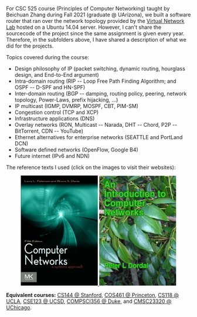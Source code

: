 For CSC 525 course (Principles of Computer Networking) taught by Beichuan Zhang during Fall 2021 (graduate @ UArizona), we built a software router that ran over the network topology provided by the [Virtual Network Lab](https://github.com/gkorpal/VNL) hosted on a Ubuntu 14.04 server.  However, I can't share the sourcecode of the project since the same assignment is given every year. Therefore, in the subfolders above, I have shared a description of what we did for the projects. 

Topics covered during the course:
* Design philosophy of IP (packet switching, dynamic routing, hourglass design, and End-to-End argument)
* Intra-domain routing (RIP -- Loop Free Path Finding Algorithm; and OSPF -- D-SPF and HN-SPF)
* Inter-domain routing (BGP -- damping, routing policy, peering, network topology, Power-Laws, prefix hijacking, ...)
* IP multicast (IGMP, DVMRP, MOSPF, CBT, PIM-SM)
* Congestion control (TCP and XCP)
* Infrastructure applications (DNS)
* Overlay networks (RON, Multicast -- Narada, DHT -- Chord, P2P -- BitTorrent, CDN -- YouTube)
* Ethernet alternatives for enterprise networks (SEATTLE and PortLand DCN)
* Software defined networks (OpenFlow, Google B4)
* Future internet (IPv6 and NDN)

The reference texts I used (click on the images to visit their websites):

<p>
<center>
    <a href="https://book.systemsapproach.org/index.html">
     <img alt="ug" src="up-textbook.jpg"
       width="210" height="300" class="center">
  </a>
  <a href="http://intronetworks.cs.luc.edu/">
     <img alt="other" src="doral.png"
       width="210" height="300" class="center">
  </a>
   </center>
 </p>

**Equivalent courses:** [CS144 @ Stanford](http://www.scs.stanford.edu/09au-cs144/), [COS461 @ Princeton](https://www.cs.princeton.edu/courses/archive/spr14/cos461/index.html), [CS118 @ UCLA](http://web.cs.ucla.edu/classes/spring17/cs118/), [CSE123 @ UCSD](https://cseweb.ucsd.edu/classes/fa14/cse123-a/), [COMPSCI356 @ Duke](https://courses.cs.duke.edu/compsci356/spring14/index.html), and [CMSC23320 @ UChicago](https://uchicago-cs.github.io/cmsc23320/index.html).
